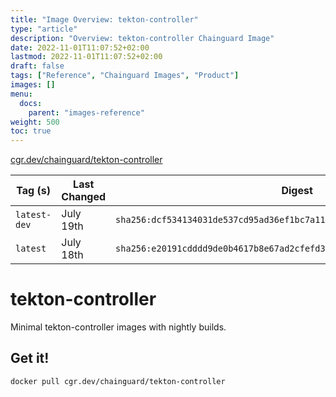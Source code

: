 ```yaml
---
title: "Image Overview: tekton-controller"
type: "article"
description: "Overview: tekton-controller Chainguard Image"
date: 2022-11-01T11:07:52+02:00
lastmod: 2022-11-01T11:07:52+02:00
draft: false
tags: ["Reference", "Chainguard Images", "Product"]
images: []
menu:
  docs:
    parent: "images-reference"
weight: 500
toc: true
---
```


[cgr.dev/chainguard/tekton-controller](https://github.com/chainguard-images/images/tree/main/images/tekton-controller)

| Tag (s)       | Last Changed | Digest                                                                    |
|---------------|--------------|---------------------------------------------------------------------------|
|  `latest-dev` | July 19th    | `sha256:dcf534134031de537cd95ad36ef1bc7a11f69d0f6c1f0482d7e76450c89a1c45` |
|  `latest`     | July 18th    | `sha256:e20191cdddd9de0b4617b8e67ad2cfefd37f8085ee64fa4e38471d4f7da74a9b` |

# tekton-controller

Minimal tekton-controller images with nightly builds.

## Get it!

```shell
docker pull cgr.dev/chainguard/tekton-controller
```

